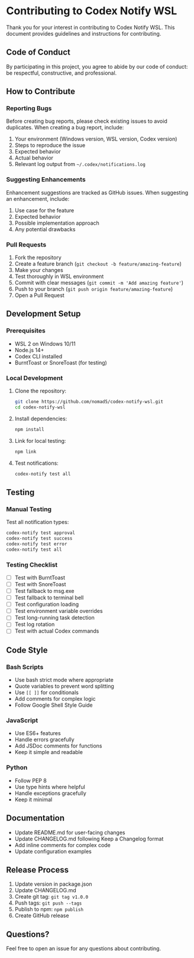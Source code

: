 # Contributing to Codex Notify WSL

Thank you for your interest in contributing to Codex Notify WSL. This document provides guidelines and instructions for contributing.

## Code of Conduct

By participating in this project, you agree to abide by our code of conduct: be respectful, constructive, and professional.

## How to Contribute

### Reporting Bugs

Before creating bug reports, please check existing issues to avoid duplicates. When creating a bug report, include:

1. Your environment (Windows version, WSL version, Codex version)
2. Steps to reproduce the issue
3. Expected behavior
4. Actual behavior
5. Relevant log output from `~/.codex/notifications.log`

### Suggesting Enhancements

Enhancement suggestions are tracked as GitHub issues. When suggesting an enhancement, include:

1. Use case for the feature
2. Expected behavior
3. Possible implementation approach
4. Any potential drawbacks

### Pull Requests

1. Fork the repository
2. Create a feature branch (`git checkout -b feature/amazing-feature`)
3. Make your changes
4. Test thoroughly in WSL environment
5. Commit with clear messages (`git commit -m 'Add amazing feature'`)
6. Push to your branch (`git push origin feature/amazing-feature`)
7. Open a Pull Request

## Development Setup

### Prerequisites

- WSL 2 on Windows 10/11
- Node.js 14+
- Codex CLI installed
- BurntToast or SnoreToast (for testing)

### Local Development

1. Clone the repository:
   ```bash
   git clone https://github.com/nomad5/codex-notify-wsl.git
   cd codex-notify-wsl
   ```

2. Install dependencies:
   ```bash
   npm install
   ```

3. Link for local testing:
   ```bash
   npm link
   ```

4. Test notifications:
   ```bash
   codex-notify test all
   ```

## Testing

### Manual Testing

Test all notification types:
```bash
codex-notify test approval
codex-notify test success
codex-notify test error
codex-notify test all
```

### Testing Checklist

- [ ] Test with BurntToast
- [ ] Test with SnoreToast
- [ ] Test fallback to msg.exe
- [ ] Test fallback to terminal bell
- [ ] Test configuration loading
- [ ] Test environment variable overrides
- [ ] Test long-running task detection
- [ ] Test log rotation
- [ ] Test with actual Codex commands

## Code Style

### Bash Scripts

- Use bash strict mode where appropriate
- Quote variables to prevent word splitting
- Use `[[ ]]` for conditionals
- Add comments for complex logic
- Follow Google Shell Style Guide

### JavaScript

- Use ES6+ features
- Handle errors gracefully
- Add JSDoc comments for functions
- Keep it simple and readable

### Python

- Follow PEP 8
- Use type hints where helpful
- Handle exceptions gracefully
- Keep it minimal

## Documentation

- Update README.md for user-facing changes
- Update CHANGELOG.md following Keep a Changelog format
- Add inline comments for complex code
- Update configuration examples

## Release Process

1. Update version in package.json
2. Update CHANGELOG.md
3. Create git tag: `git tag v1.0.0`
4. Push tags: `git push --tags`
5. Publish to npm: `npm publish`
6. Create GitHub release

## Questions?

Feel free to open an issue for any questions about contributing.